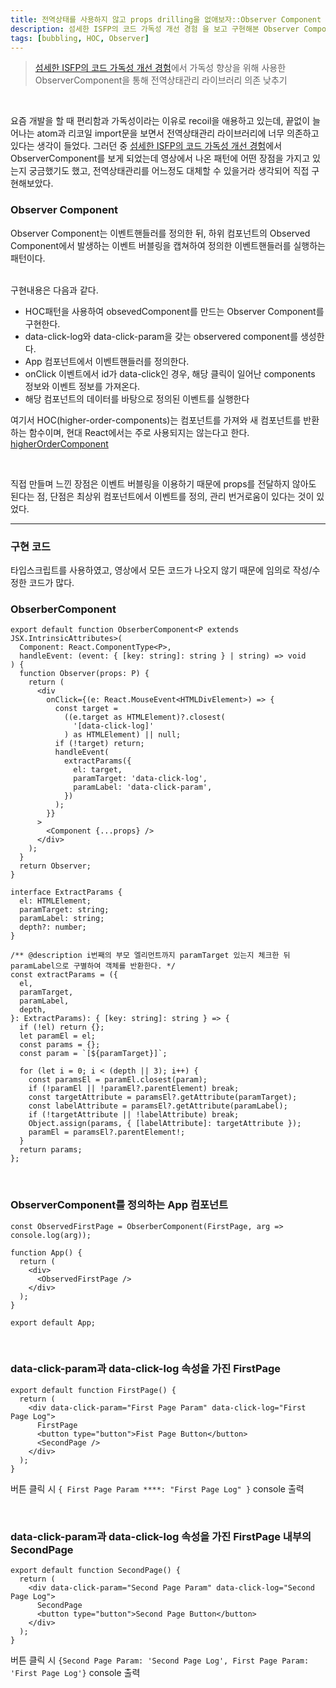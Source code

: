 ```yaml
---
title: 전역상태를 사용하지 않고 props drilling을 없애보자::Observer Component
description: 섬세한 ISFP의 코드 가독성 개선 경험 을 보고 구현해본 Observer Component
tags: [bubbling, HOC, Observer]
---
```


> [섬세한 ISFP의 코드 가독성 개선 경험](https://if.kakao.com/2022/session/80)에서 가독성 향상을 위해 사용한 ObserverComponent을 통해 전역상태관리 라이브러리 의존 낮추기

<br />

요즘 개발을 할 때 편리함과 가독성이라는 이유로 recoil을 애용하고 있는데, 끝없이 늘어나는 atom과 리코일 import문을 보면서 전역상태관리 라이브러리에 너무 의존하고 있다는 생각이 들었다. 그러던 중 [섬세한 ISFP의 코드 가독성 개선 경험](https://if.kakao.com/2022/session/80)에서 ObserverComponent를 보게 되었는데 영상에서 나온 패턴에 어떤 장점을 가지고 있는지 궁금했기도 했고, 전역상태관리를 어느정도 대체할 수 있을거라 생각되어 직접 구현해보았다.

### Observer Component

Observer Component는 이벤트핸들러를 정의한 뒤, 하위 컴포넌트의 Observed Component에서 발생하는 이벤트 버블링을 캡쳐하여 정의한 이벤트핸들러를 실행하는 패턴이다.

<br />
구현내용은 다음과 같다.

- HOC패턴을 사용하여 obsevedComponent를 만드는 Observer Component를 구현한다.
- data-click-log와 data-click-param을 갖는 observered component를 생성한다.
- App 컴포넌트에서 이벤트핸들러를 정의한다.
- onClick 이벤트에서 id가 data-click인 경우, 해당 클릭이 일어난 components 정보와 이벤트 정보를 가져온다.
- 해당 컴포넌트의 데이터를 바탕으로 정의된 이벤트를 실행한다

여기서 HOC(higher-order-components)는 컴포넌트를 가져와 새 컴포넌트를 반환하는 함수이며, 현대 React에서는 주로 사용되지는 않는다고 한다. [higherOrderComponent](https://ko.legacy.reactjs.org/docs/higher-order-components.html)

<br />

직접 만들며 느낀 장점은 이벤트 버블링을 이용하기 때문에 props를 전달하지 않아도 된다는 점, 단점은 최상위 컴포넌트에서 이벤트를 정의, 관리 번거로움이 있다는 것이 있었다.

---

### 구현 코드

타입스크립트를 사용하였고, 영상에서 모든 코드가 나오지 않기 때문에 임의로 작성/수정한 코드가 많다.

### ObserberComponent

```tsx
export default function ObserberComponent<P extends JSX.IntrinsicAttributes>(
  Component: React.ComponentType<P>,
  handleEvent: (event: { [key: string]: string } | string) => void
) {
  function Observer(props: P) {
    return (
      <div
        onClick={(e: React.MouseEvent<HTMLDivElement>) => {
          const target =
            ((e.target as HTMLElement)?.closest(
              '[data-click-log]'
            ) as HTMLElement) || null;
          if (!target) return;
          handleEvent(
            extractParams({
              el: target,
              paramTarget: 'data-click-log',
              paramLabel: 'data-click-param',
            })
          );
        }}
      >
        <Component {...props} />
      </div>
    );
  }
  return Observer;
}

interface ExtractParams {
  el: HTMLElement;
  paramTarget: string;
  paramLabel: string;
  depth?: number;
}

/** @description i번째의 부모 엘리먼트까지 paramTarget 있는지 체크한 뒤 paramLabel으로 구별하여 객체를 반환한다. */
const extractParams = ({
  el,
  paramTarget,
  paramLabel,
  depth,
}: ExtractParams): { [key: string]: string } => {
  if (!el) return {};
  let paramEl = el;
  const params = {};
  const param = `[${paramTarget}]`;

  for (let i = 0; i < (depth || 3); i++) {
    const paramsEl = paramEl.closest(param);
    if (!paramEl || !paramEl?.parentElement) break;
    const targetAttribute = paramsEl?.getAttribute(paramTarget);
    const labelAttribute = paramsEl?.getAttribute(paramLabel);
    if (!targetAttribute || !labelAttribute) break;
    Object.assign(params, { [labelAttribute]: targetAttribute });
    paramEl = paramsEl?.parentElement!;
  }
  return params;
};
```

<br />

### ObserverComponent를 정의하는 App 컴포넌트

```tsx
const ObservedFirstPage = ObserberComponent(FirstPage, arg => console.log(arg));

function App() {
  return (
    <div>
      <ObservedFirstPage />
    </div>
  );
}

export default App;
```

<br />

### data-click-param과 data-click-log 속성을 가진 FirstPage

```tsx
export default function FirstPage() {
  return (
    <div data-click-param="First Page Param" data-click-log="First Page Log">
      FirstPage
      <button type="button">Fist Page Button</button>
      <SecondPage />
    </div>
  );
}
```

버튼 클릭 시 `{ First Page Param ****: "First Page Log" }` console 출력

<br />

### data-click-param과 data-click-log 속성을 가진 FirstPage 내부의 SecondPage

```tsx
export default function SecondPage() {
  return (
    <div data-click-param="Second Page Param" data-click-log="Second Page Log">
      SecondPage
      <button type="button">Second Page Button</button>
    </div>
  );
}
```

버튼 클릭 시 `{Second Page Param: 'Second Page Log', First Page Param: 'First Page Log'}` console 출력
